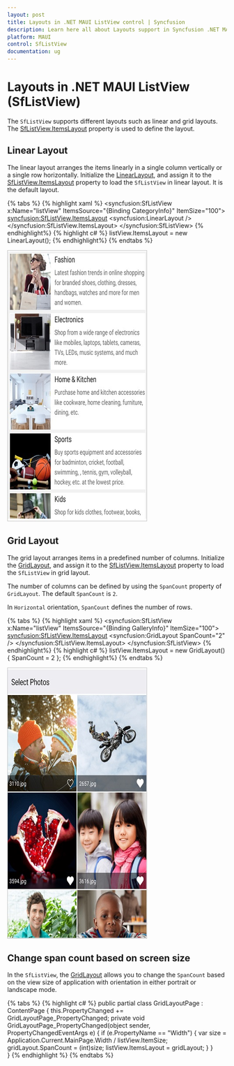 ```yaml
---
layout: post
title: Layouts in .NET MAUI ListView control | Syncfusion
description: Learn here all about Layouts support in Syncfusion .NET MAUI ListView (SfListView) control, its elements and more.
platform: MAUI
control: SfListView
documentation: ug
---
```


# Layouts in .NET MAUI ListView (SfListView)

The `SfListView` supports different layouts such as linear and grid layouts. The [SfListView.ItemsLayout](https://help.syncfusion.com/cr/maui/Syncfusion.Maui.ListView.SfListView.html#Syncfusion_Maui_ListView_SfListView_ItemsLayout) property is used to define the layout.

## Linear Layout

The linear layout arranges the items linearly in a single column vertically or a single row horizontally. Initialize the [LinearLayout](https://help.syncfusion.com/cr/maui/Syncfusion.Maui.ListView.LinearLayout.html), and assign it to the [SfListView.ItemsLayout](https://help.syncfusion.com/cr/maui/Syncfusion.Maui.ListView.SfListView.html#Syncfusion_Maui_ListView_SfListView_ItemsLayout) property to load the `SfListView` in linear layout. It is the default layout.

{% tabs %}
{% highlight xaml %}
<ContentPage xmlns:syncfusion="clr-namespace:Syncfusion.Maui.ListView;assembly=Syncfusion.Maui.ListView">
  <syncfusion:SfListView x:Name="listView" 
                    ItemsSource="{Binding CategoryInfo}"
                    ItemSize="100">
      <syncfusion:SfListView.ItemsLayout>
        <syncfusion:LinearLayout />
      </syncfusion:SfListView.ItemsLayout>
  </syncfusion:SfListView>
</ContentPage>
{% endhighlight%}
{% highlight c# %}
listView.ItemsLayout = new LinearLayout();
{% endhighlight%}
{% endtabs %}

![MAUI ListView linear layout](Images/layouts/maui-listview-linear-layout.jpg)


## Grid Layout

The grid layout arranges items in a predefined number of columns. Initialize the [GridLayout](https://help.syncfusion.com/cr/maui/Syncfusion.Maui.ListView.GridLayout.html), and assign it to the [SfListView.ItemsLayout](https://help.syncfusion.com/cr/maui/Syncfusion.Maui.ListView.SfListView.html#Syncfusion_Maui_ListView_SfListView_ItemsLayout) property to load the `SfListView` in grid layout. 

The number of columns can be defined by using the `SpanCount` property of `GridLayout`. The default `SpanCount` is `2`.

In `Horizontal` orientation, `SpanCount` defines the number of rows.

{% tabs %}
{% highlight xaml %}
<ContentPage xmlns:syncfusion="clr-namespace:Syncfusion.Maui.ListView;assembly=Syncfusion.Maui.ListView">
  <syncfusion:SfListView x:Name="listView" 
                    ItemsSource="{Binding GalleryInfo}"
                    ItemSize="100">
      <syncfusion:SfListView.ItemsLayout>
        <syncfusion:GridLayout SpanCount="2" />
      </syncfusion:SfListView.ItemsLayout>
  </syncfusion:SfListView>
</ContentPage>
{% endhighlight%}
{% highlight c# %}
listView.ItemsLayout = new GridLayout() { SpanCount = 2 };
{% endhighlight%}
{% endtabs %}

![MAUI ListView grid layout](Images/layouts/maui-listview-grid-layout.jpg)


## Change span count based on screen size

In the `SfListView`, the [GridLayout](https://help.syncfusion.com/cr/maui/Syncfusion.Maui.ListView.GridLayout.html) allows you to change the `SpanCount` based on the view size of application with orientation in either portrait or landscape mode.

{% tabs %}
{% highlight c# %}
public partial class GridLayoutPage : ContentPage
{
  this.PropertyChanged += GridLayoutPage_PropertyChanged;
   private void GridLayoutPage_PropertyChanged(object sender, PropertyChangedEventArgs e)
   {
      if (e.PropertyName == "Width")
       {
          var size = Application.Current.MainPage.Width / listView.ItemSize;
          gridLayout.SpanCount = (int)size;
          listView.ItemsLayout = gridLayout;
       }
    }     
}
{% endhighlight %}
{% endtabs %}

                                                                                                                                                                                    